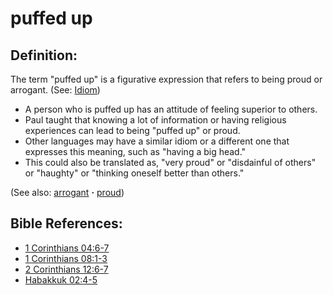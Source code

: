 # puffed up #

## Definition: ##

The term "puffed up" is a figurative expression that refers to being proud or arrogant. (See: [Idiom](https://git.door43.org/Door43/en-ta-translate-vol1/src/master/content/figs_idiom.md))

* A person who is puffed up has an attitude of feeling superior to others.
* Paul taught that knowing a lot of information or having religious experiences can lead to being "puffed up" or proud.
* Other languages may have a similar idiom or a different one that expresses this meaning, such as "having a big head."
* This could also be translated as, "very proud" or "disdainful of others" or "haughty" or "thinking oneself better than others."

(See also: [arrogant](../other/arrogant.md) **·** [proud](../other/proud.md))

## Bible References: ##

* [1 Corinthians 04:6-7](https://door43.org/en/bible/notes/1co/04/06)
* [1 Corinthians 08:1-3](https://door43.org/en/bible/notes/1co/08/01)
* [2 Corinthians 12:6-7](https://door43.org/en/bible/notes/2co/12/06)
* [Habakkuk 02:4-5](https://door43.org/en/bible/notes/hab/02/04)


